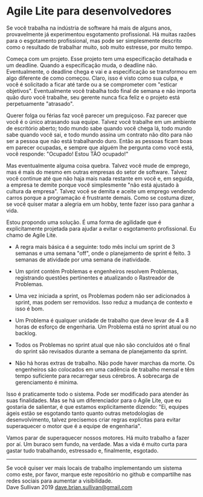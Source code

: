 # Agile Lite para desenvolvedores


Se você trabalha na indústria de software há mais de alguns anos, provavelmente já experimentou esgotamento profissional. Há muitas razões para o esgotamento profissional, mas pode ser simplesmente descrito como o resultado de trabalhar muito, sob muito estresse, por muito tempo.

Começa com um projeto. Esse projeto tem uma especificação detalhada e um deadline. Quando a especificação muda, o deadline não. Eventualmente, o deadline chega e vai e a especificação se transformou em algo diferente de como começou. Claro, isso é visto como sua culpa, e você é solicitado a ficar até tarde ou a se comprometer com "esticar objetivos". Eventualmente você trabalha todo final de semana e não importa quão duro você trabalhe, seu gerente nunca fica feliz e o projeto está perpetuamente "atrasado".

Querer folga ou férias faz você parecer um preguiçoso. Faz parecer que você é o único atrasando sua equipe. Talvez você trabalhe em um ambiente de escritório aberto; todo mundo sabe quando você chega lá, todo mundo sabe quando você sai, e todo mundo assina um contrato não dito para não ser a pessoa que não está trabalhando duro. Então as pessoas ficam boas em parecer ocupadas, e sempre que alguém lhe pergunta como você está, você responde: "Ocupado! Estou TÃO ocupado!"

Mas eventualmente alguma coisa quebra. Talvez você mude de emprego, mas é mais do mesmo em outras empresas do setor de software. Talvez você continue até que não haja mais nada restante em você e, em seguida, a empresa te demite porque você simplesmente "não está ajustado à cultura da empresa". Talvez você se demita e aceite um emprego vendendo carros porque a programação é frustrante demais. Como se costuma dizer, se você quiser matar a alegria em um hobby, tente fazer isso para ganhar a vida.
 
Estou propondo uma solução. É uma forma de agilidade que é explicitamente projetada para ajudar a evitar o esgotamento profissional. Eu chamo de Agile Lite.

* A regra mais básica é a seguinte: todo mês inclui um sprint de 3 semanas e uma semana "off", onde o planejamento de sprint é feito.  3 semanas de atividade por uma semana de inatividade.

* Um sprint contém Problemas e engenheiros resolvem Problemas, registrando questões pertinentes e atualizando o Rastreador de Problemas.

* Uma vez iniciada a sprint, os Problemas podem não ser adicionados à sprint, mas podem ser removidos. Isso reduz a mudança de contexto e isso é bom.

* Um Problema é qualquer unidade de trabalho que deve levar de 4 a 8 horas de esforço de engenharia. Um Problema está no sprint atual ou no backlog.
  
* Todos os Problemas no sprint atual que não são concluídos até o final do sprint são revisados ​​durante a semana de planejamento da sprint.

* Não há horas extras de trabalho. Não pode haver marchas da morte. Os engenheiros são colocados em uma cadência de trabalho mensal e têm tempo suficiente para recarregar seus cérebros. A sobrecarga de gerenciamento é mínima.

Isso é praticamente todo o sistema. Pode ser modificado para atender às suas finalidades. Mas se há um diferenciador para o Agile Lite, que eu gostaria de salientar, é que estamos explicitamente dizendo: "Ei, equipes ágeis estão se esgotando tanto quanto outras metodologias de desenvolvimento, talvez precisemos criar regras explícitas para evitar superaquecer o motor que é a equipe de engenharia".

Vamos parar de superaquecer nossos motores. Há muito trabalho a fazer por aí. Um buraco sem fundo, na verdade. Mas a vida é muito curta para gastar tudo trabalhando, estressado e, finalmente, esgotado.


---
Se você quiser ver mais locais de trabalho implementando um sistema como este, por favor, marque este repositório no github e compartilhe nas redes sociais para aumentar a visibilidade.  
Dave Sullivan 2019 dave.brian.sullivan@gmail.com